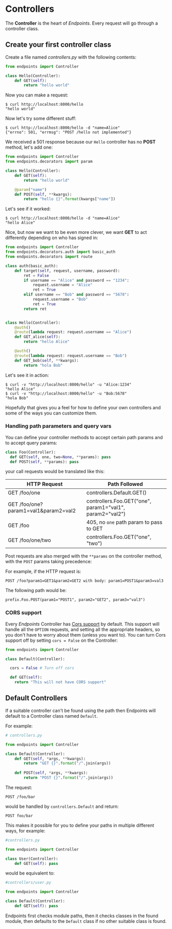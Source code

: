 # Controllers

The **Controller** is the heart of _Endpoints_. Every request will go through a controller class.


## Create your first controller class

Create a file named _controllers.py_ with the following contents:

```python
from endpoints import Controller

class Hello(Controller):
    def GET(self):
        return "hello world"
```

Now you can make a request:

    $ curl http://localhost:8000/hello
    "hello world"


Now let's try some different stuff:

    $ curl http://localhost:8000/hello -d "name=Alice"
    {"errno": 501, "errmsg": "POST /hello not implemented"}

We received a 501 response because our `Hello` controller has no **POST** method, let's add one:

```python
from endpoints import Controller
from endpoints.decorators import param

class Hello(Controller):
    def GET(self):
        return "hello world"

    @param("name")
    def POST(self, **kwargs):
        return "hello {}".format(kwargs["name"])
```

Let's see if it worked:

    $ curl http://localhost:8000/hello -d "name=Alice"
    "hello Alice"


Nice, but now we want to be even more clever, we want **GET** to act differently depending on who has signed in:


```python
from endpoints import Controller
from endpoints.decorators.auth import basic_auth
from endpoints.decorators import route

class auth(basic_auth):
    def target(self, request, username, password):
        ret = False
        if username == "Alice" and password == "1234":
            request.username = "Alice"
            ret = True
        elif username == "Bob" and password == "5678":
            request.username = "Bob"
            ret = True
        return ret


class Hello(Controller):
    @auth()
    @route(lambda request: request.username == "Alice")
    def GET_alice(self):
        return "hello Alice"

    @auth()
    @route(lambda request: request.username == "Bob")
    def GET_bob(self, **kwargs):
        return "hola Bob"
```

Let's see it in action:

    $ curl -v "http://localhost:8000/hello" -u "Alice:1234"
    "hello Alice"
    $ curl -v "http://localhost:8000/hello" -u "Bob:5678"
    "hola Bob"


Hopefully that gives you a feel for how to define your own controllers and some of the ways you can customize them.


### Handling path parameters and query vars

You can define your controller methods to accept certain path params and to accept query params:

```python
class Foo(Controller):
  def GET(self, one, two=None, **params): pass
  def POST(self, **params): pass
```

your call requests would be translated like this:

|HTTP Request                           | Path Followed                                              |
|-------------------------------------- | ---------------------------------------------------------- |
|GET /foo/one                           | controllers.Default.GET()                                  |
|GET /foo/one?param1=val1&param2=val2   | controllers.Foo.GET("one", param1="val1", param2="val2")   |
|GET /foo                               | 405, no `one` path param to pass to GET                    |
|GET /foo/one/two                       | controllers.Foo.GET("one", "two")                          |

Post requests are also merged with the `**params` on the controller method, with the `POST` params taking precedence:

For example, if the HTTP request is:

    POST /foo?param1=GET1&param2=GET2 with body: param1=POST1&param3=val3

The following path would be:

    prefix.Foo.POST(param1="POST1", param2="GET2", param3="val3")


### CORS support

Every _Endpoints_ Controller has [Cors support](http://www.w3.org/TR/cors/) by default. This support will handle all the `OPTION` requests, and setting all the appropriate headers, so you don't have to worry about them (unless you want to).
You can turn Cors support off by setting `cors = False` on the Controller:

```python
from endpoints import Controller

class Default(Controller):

  cors = False # Turn off cors

  def GET(self):
    return "This will not have CORS support"
```

## Default Controllers

If a suitable controller can't be found using the path then Endpoints will default to a Controller class named `Default`.

For example:


```python
# controllers.py

from endpoints import Controller

class Default(Controller):
	def GET(self, *args, **kwargs):
		return "GET {}".format("/".join(args))
	
	def POST(self, *args, **kwargs):
		return "POST {}".format("/".join(args))
```

The request:

	POST /foo/bar
	
would be handled by `controllers.Default` and return:

	POST foo/bar

This makes it possible for you to define your paths in multiple different ways, for example:

```python
#controllers.py

from endpoints import Controller

class User(Controller):
	def GET(self): pass
```

would be equivalent to:

```python
#controllers/user.py

from endpoints import Controller

class Default(Controller):
	def GET(self): pass
```

Endpoints first checks module paths, then it checks classes in the found module, then defaults to the `Default` class if no other suitable class is found.
